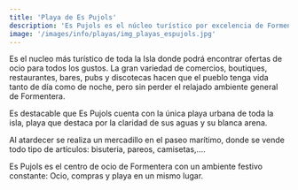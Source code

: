 ```yaml
---
title: 'Playa de Es Pujols'
description: 'Es Pujols es el núcleo turístico por excelencia de Formentera, tranquilo y movido a la vez. La mayor oferta comercial, restauración y locales de copas se encuentra aquí.'
image: '/images/info/playas/img_playas_espujols.jpg'
---
```


Es el nucleo más turístico de toda la Isla donde podrá encontrar ofertas de ocio para todos los gustos. La gran variedad de comercios, boutiques, restaurantes, bares, pubs y discotecas hacen que el pueblo tenga vida tanto de día como de noche, pero sin perder el relajado ambiente general de Formentera.

Es destacable que Es Pujols cuenta con la única playa urbana de toda la isla, playa que destaca por la claridad de sus aguas y su blanca arena.

Al atardecer se realiza un mercadillo en el paseo marítimo, donde se vende todo tipo de artículos: bisuteria, pareos, camisetas,....

Es Pujols es el centro de ocio de Formentera con un ambiente festivo constante: Ocio, compras y playa en un mismo lugar.
